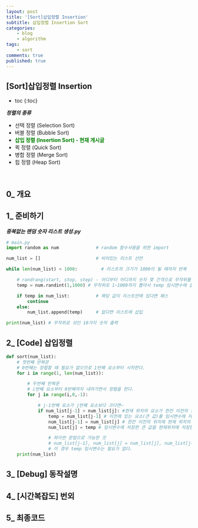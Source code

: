 ```yaml
---
layout: post
title: '[Sort]삽입정렬 Insertion'
subtitle: 삽입정렬 Insertion Sort 
categories:
    - blog
    - algorithm
tags:
    - sort
comments: true
published: true
---
```


## [Sort]삽입정렬 Insertion
* toc
{:toc}   

***정렬의 종류***    
+ 선택 정렬 (Selection Sort)
+ 버블 정렬 (Bubble Sort)
+ <span style="color:green;font-weight:bold">삽입 정렬 (Insertion Sort) - 현재 게시글</span>
+ 퀵 정렬 (Quick Sort)
+ 병합 정렬 (Merge Sort)
+ 힙 정렬 (Heap Sort)
<br>

## 0_ 개요
## 1_ 준비하기

***중복없는 랜덤 숫자 리스트 생성.py***   
```python
# main.py
import random as num              # random 함수사용을 위한 import

num_list = []                     # 비어있는 리스트 선언

while len(num_list) < 1000:         # 리스트의 크기가 1000이 될 때까지 반복

    # randrang(start, stop, step) - 어디부터 어디까지 숫자 몇 간격으로 무작위를 뽑겠다
    temp = num.randint(1,1000) # 무작위로 1~1000까지 뽑아서 temp 임시변수에 삽입

    if temp in num_list:          # 해당 값이 리스트안에 있다면 패스
        continue
    else:
        num_list.append(temp)     # 없다면 리스트에 삽입

print(num_list) # 무작위로 섞인 10가지 숫자 출력
```

## 2_ [Code] 삽입정렬

~~~python
def sort(num_list):
    # 첫번째 반복문
    # 0번째는 정렬할 때 필요가 없으므로 1번째 요소부터 시작한다.
    for i in range(1, len(num_list)):

        # 두번째 반복문
        # i번째 요소부터 0번째까지 내려가면서 정렬을 한다.
        for j in range(i,0,-1):

            # j-1번째 요소가 j번째 요소보다 크다면~
            if num_list[j-1] > num_list[j]: #현재 위치의 요소가 한칸 이전의 요소보다 작다면 정렬을 수행한다.
                temp = num_list[j-1] # 이전에 있는 요소(큰 값)를 임시변수에 저장한다.
                num_list[j-1] = num_list[j] # 한칸 이전의 위치에 현재 위치의 요소(작은 값)를 저장한다.
                num_list[j] = temp # 임시변수에 저장한 큰 값을 현재위치에 저장한다.

                # 파이썬 문법으로 가능한 것
                # num_list[j-1], num_list[j] = num_list[j], num_list[j-1]
                # 이 경우 temp 임시변수는 필요가 없다.
    print(num_list)
~~~
## 3_ [Debug] 동작설명
## 4_ [시간복잡도] 번외
## 5_ 최종코드